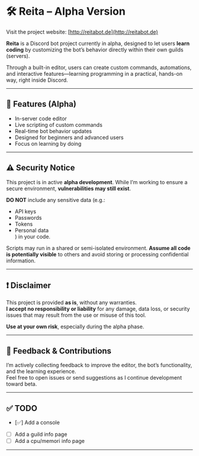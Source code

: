 # 🛠️ Reita – Alpha Version

Visit the project website: [http://reitabot.de](http://reitabot.de)

**Reita** is a Discord bot project currently in alpha, designed to let users **learn coding** by customizing the bot’s behavior directly within their own guilds (servers).

Through a built-in editor, users can create custom commands, automations, and interactive features—learning programming in a practical, hands-on way, right inside Discord.

---

## 🚀 Features (Alpha)

- In-server code editor  
- Live scripting of custom commands  
- Real-time bot behavior updates  
- Designed for beginners and advanced users  
- Focus on learning by doing  

---

## ⚠️ Security Notice

This project is in active **alpha development**. While I’m working to ensure a secure environment, **vulnerabilities may still exist**.

**DO NOT** include any sensitive data (e.g.:
- API keys  
- Passwords  
- Tokens  
- Personal data  
) in your code.

Scripts may run in a shared or semi-isolated environment. **Assume all code is potentially visible** to others and avoid storing or processing confidential information.

---

## ❗ Disclaimer

This project is provided **as is**, without any warranties.  
**I accept no responsibility or liability** for any damage, data loss, or security issues that may result from the use or misuse of this tool.

**Use at your own risk**, especially during the alpha phase.

---

## 📩 Feedback & Contributions

I’m actively collecting feedback to improve the editor, the bot’s functionality, and the learning experience.  
Feel free to open issues or send suggestions as I continue development toward beta.

---

## ✅ TODO

- [✅] Add a console
- [ ] Add a guild info page
- [ ] Add a cpu/memori info page

---
